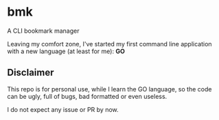# bmk
A CLI bookmark manager

Leaving my comfort zone, I've started my first command line application with a new language (at least for me): **GO**

## Disclaimer

This repo is for personal use, while I learn the GO language, so the code can be ugly, full of bugs, bad formatted or even useless.

I do not expect any issue or PR by now.
